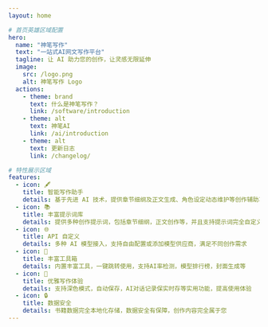 ```yaml
---
layout: home

# 首页英雄区域配置
hero:
  name: "神笔写作"
  text: "一站式AI网文写作平台"
  tagline: 让 AI 助力您的创作，让灵感无限延伸
  image:
    src: /logo.png
    alt: 神笔写作 Logo
  actions:
    - theme: brand
      text: 什么是神笔写作？
      link: /software/introduction
    - theme: alt
      text: 神笔AI
      link: /ai/introduction
    - theme: alt
      text: 更新日志
      link: /changelog/

# 特性展示区域
features:
  - icon: 🖋️
    title: 智能写作助手
    details: 基于先进 AI 技术，提供章节细纲及正文生成、角色设定动态维护等创作辅助功能
  - icon: 📚
    title: 丰富提示词库
    details: 提供多种创作提示词，包括章节细纲，正文创作等，并且支持提示词完全自定义
  - icon: 🌐
    title: API 自定义
    details: 多种 AI 模型接入，支持自由配置或添加模型供应商，满足不同创作需求
  - icon: 🔨
    title: 丰富工具箱
    details: 内置丰富工具，一键跳转使用，支持AI率检测，模型排行榜，封面生成等
  - icon: 📱
    title: 优雅写作体验
    details: 支持深色模式，自动保存，AI对话记录保实时存等实用功能，提高使用体验
  - icon: 🔒
    title: 数据安全
    details: 书籍数据完全本地化存储，数据安全有保障，创作内容完全属于您
---
```

